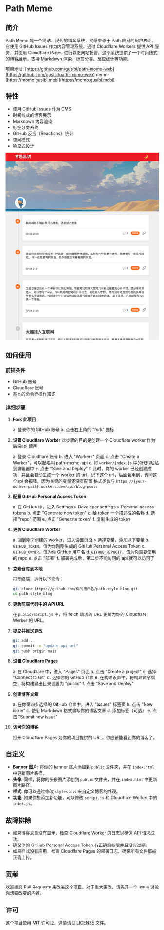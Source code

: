 # Path Meme

## 简介

Path Meme 是一个简洁、现代的博客系统，灵感来源于 Path 应用的用户界面。它使用 GitHub Issues 作为内容管理系统，通过 Cloudflare Workers 提供 API 服务，并使用 Cloudflare Pages 进行静态网站托管。这个系统提供了一个时间线式的博客展示，支持 Markdown 渲染、标签分类、反应统计等功能。

项目地址: [https://github.com/gusibi/path-momo-web](https://github.com/gusibi/path-momo-web)
demo: [https://momo.gusibi.mobi](https://momo.gusibi.mobi)

## 特性

- 使用 GitHub Issues 作为 CMS
- 时间线式的博客展示
- Markdown 内容渲染
- 标签分类系统
- GitHub 反应（Reactions）统计
- 夜间模式
- 响应式设计

![alt text](image.png)

## 如何使用

### 前提条件

- GitHub 账号
- Cloudflare 账号
- 基本的命令行操作知识

### 详细步骤

1. **Fork 此项目**

   a. 登录你的 GitHub 账号
   b. 点击右上角的 "fork" 图标


2. **设置 Cloudflare Worker**
    此步骤的目的是创建一个 Cloudflare worker 作为 后端api 使用

   a. 登录 Cloudflare 账号
   b. 进入 "Workers" 页面
   c. 点击 "Create a Worker"，可以起名叫 path-momo-api
   d. 将 `worker/index.js` 中的代码粘贴到编辑器中
   e. 点击 "Save and Deploy"
   f. 此时，你的 worker 已经创建成功，并且会自动生成一个 worker 的 url，记下这个 url，后面会用到，访问这个api 会报错，因为关键的变量还没有配置
   格式类似与 `https://{your-worker-path}.workers.dev/api/blog-posts`

3. **配置 GitHub Personal Access Token**

   a. 在 GitHub 中，进入 Settings > Developer settings > Personal access tokens
   b. 点击 "Generate new token"
   c. 给 token 一个描述性的名称
   d. 选择 "repo" 范围
   e. 点击 "Generate token"
   f. 复制生成的 token

4. **更新 Cloudflare Worker**

   a. 回到刚才创建的 worker，进入设置页面 > 选择变量，添加以下变量
   b. `GITHUB_TOKEN`，值为你刚刚生成的 GitHub Personal Access Token
   c. `GITHUB_OWNER`，值为你 GitHub 用户名
   d. `GITHUB_REPOGIT`，值为你需要使用的 repo
   e. 点击 "部署"
   f. 部署完成后，第二步不能访问的 api 就可以访问了


5. **克隆仓库到本地**

   打开终端，运行以下命令：

   ```bash
   git clone https://github.com/你的用户名/path-style-blog.git
   cd path-style-blog
   ```

6. **更新前端代码中的 API URL**

   在 `public/script.js` 中，将 fetch 请求的 URL 更新为你的 Cloudflare Worker 的 URL。

7. **提交并推送更改**

    ```bash
    git add .
    git commit -m "update api url"
    git push origin main
    ```


8. **设置 Cloudflare Pages**

   a. 在 Cloudflare 中，进入 "Pages" 页面
   b. 点击 "Create a project"
   c. 选择 "Connect to Git"
   d. 选择你的 GitHub 仓库
   e. 在构建设置中，将构建命令留空，将构建输出目录设置为 "public"
   f. 点击 "Save and Deploy"


9. **创建博客文章**

    a. 在你第四步选择的 GitHub 仓库中，进入 "Issues" 标签页
    b. 点击 "New issue"
    c. 使用 Markdown 格式编写你的博客文章
    d. 添加标签（可选）
    e. 点击 "Submit new issue"

10. **访问你的博客**

    打开 Cloudflare Pages 为你的项目提供的 URL，你应该能看到你的博客了。

## 自定义

- **Banner 图片**: 将你的 banner 图片添加到 `public` 文件夹，并在 `index.html` 中更新图片路径。
- **头像**: 同样，将你的头像图片添加到 `public` 文件夹，并在 `index.html` 中更新图片路径。
- **样式**: 你可以通过修改 `styles.css` 来自定义博客的外观。
- **功能**: 如果你想添加新功能，可以修改 `script.js` 和 Cloudflare Worker 中的 `index.js`。

## 故障排除

- 如果博客文章没有显示，检查 Cloudflare Worker 的日志以确保 API 请求成功。
- 确保你的 GitHub Personal Access Token 有正确的权限并且没有过期。
- 如果样式没有应用，检查 Cloudflare Pages 的部署日志，确保所有文件都被正确上传。

## 贡献

欢迎提交 Pull Requests 来改进这个项目。对于重大更改，请先开一个 issue 讨论你想要改变的内容。

## 许可

这个项目使用 MIT 许可证。详情请见 [LICENSE](LICENSE) 文件。